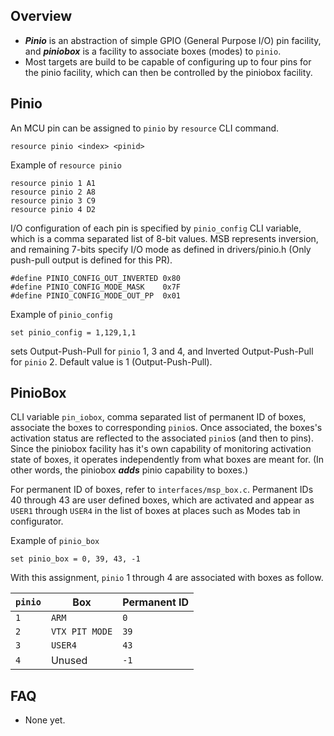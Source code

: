 ## Overview

- _**Pinio**_ is an abstraction of simple GPIO (General Purpose I/O) pin facility, and _**piniobox**_ is a facility to associate boxes (modes) to `pinio`.
- Most targets are build to be capable of configuring up to four pins for the pinio facility, which can then be controlled by the piniobox facility.

## Pinio

An MCU pin can be assigned to `pinio` by `resource` CLI command.
```
resource pinio <index> <pinid>
```
Example of `resource pinio`
```
resource pinio 1 A1
resource pinio 2 A8
resource pinio 3 C9
resource pinio 4 D2
```

I/O configuration of each pin is specified by `pinio_config` CLI variable, which is a comma separated list of 8-bit values. MSB represents inversion, and remaining 7-bits specify I/O mode as defined in drivers/pinio.h (Only push-pull output is defined for this PR).
```
#define PINIO_CONFIG_OUT_INVERTED 0x80
#define PINIO_CONFIG_MODE_MASK    0x7F
#define PINIO_CONFIG_MODE_OUT_PP  0x01
```

Example of `pinio_config`
```
set pinio_config = 1,129,1,1
```
sets Output-Push-Pull for `pinio` 1, 3 and 4, and Inverted Output-Push-Pull for `pinio` 2. Default value is 1 (Output-Push-Pull).

## PinioBox

CLI variable `pin_iobox`, comma separated list of permanent ID of boxes, associate the boxes to corresponding `pinio`s. Once associated, the boxes's activation status are reflected to the associated `pinio`s (and then to pins). Since the piniobox facility has it's own capability of monitoring activation state of boxes, it operates independently from what boxes are meant for. (In other words, the piniobox _**adds**_ pinio capability to boxes.)

For permanent ID of boxes, refer to `interfaces/msp_box.c`.
Permanent IDs 40 through 43 are user defined boxes, which are activated and appear as `USER1` through `USER4` in the list of boxes at places such as Modes tab in configurator.

Example of `pinio_box`
```
set pinio_box = 0, 39, 43, -1
```
With this assignment, `pinio` 1 through 4 are associated with boxes as follow.

| `pinio` | Box | Permanent ID |
|----|----|----|
|`1` | `ARM` | `0` |
|`2` | `VTX PIT MODE` | `39` |
|`3` | `USER4` | `43` |
|`4` | Unused | `-1` |

## FAQ
- None yet.
